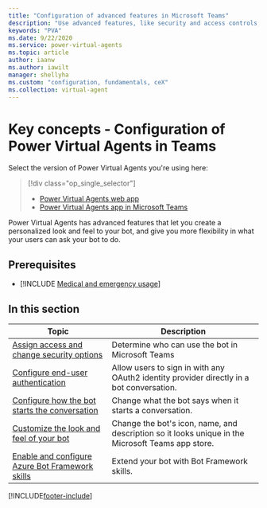 ```yaml
---
title: "Configuration of advanced features in Microsoft Teams"
description: "Use advanced features, like security and access controls, customization, and bot framework skills in the Power Virtual Agents app in Microsoft Teams."
keywords: "PVA"
ms.date: 9/22/2020
ms.service: power-virtual-agents
ms.topic: article
author: iaanw
ms.author: iawilt
manager: shellyha
ms.custom: "configuration, fundamentals, ceX"
ms.collection: virtual-agent
---
```


# Key concepts - Configuration of Power Virtual Agents in Teams

Select the version of Power Virtual Agents you're using here:

> [!div class="op_single_selector"]
> - [Power Virtual Agents web app](../configuration-fundamentals.md)
> - [Power Virtual Agents app in Microsoft Teams](configuration-fundamentals-teams.md)



Power Virtual Agents has advanced features that let you create a personalized look and feel to your bot, and give you more flexibility in what your users can ask your bot to do. 




## Prerequisites

- [!INCLUDE [Medical and emergency usage](includes/pva-usage-limitations-teams.md)]



## In this section

| Topic                                                                                       | Description                                                                                       |
| ------------------------------------------------------------------------------------------- | ------------------------------------------------------------------------------------------------- |
| [Assign access and change security options](configuration-end-user-authentication-teams.md) | Determine who can use the bot in Microsoft Teams                                                  |
| [Configure end-user authentication](configuration-end-user-authentication-teams.md)         | Allow users to sign in with any OAuth2 identity provider directly in a bot conversation.          |
| [Configure how the bot starts the conversation](configure-bot-greeting-teams.md)            | Change what the bot says when it starts a conversation.                                           |
| [Customize the look and feel of your bot](customize-default-canvas-teams.md)                | Change the bot's icon, name, and description so it looks unique in the Microsoft Teams app store. |
| [Enable and configure Azure Bot Framework skills](configuration-add-skills-teams.md)        | Extend your bot with Bot Framework skills.                                                        |


[!INCLUDE[footer-include](../includes/footer-banner.md)]